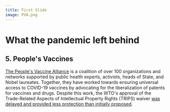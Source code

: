 ```yaml
---
title: First Slide
image: PVA.png
---
```


# What the pandemic left behind
## 5. People's Vaccines

[The People's Vaccine Alliance](https://peoplesvaccine.org/) is a coalition of over 100 organizations and networks supported by public health experts, activists, heads of State, and Nobel laureates. Together, they have worked towards ensuring universal access to COVID-19 vaccines by advocating for the liberalization of patents for vaccines and drugs. Despite this work, the WTO's approval of the Trade-Related Aspects of Intellectual Property Rights (TRIPS) waiver [was delayed and provided less protection than initially proposed](https://peoplesvaccine.org/resources/media-releases/wto-reaction-2022/).
